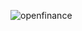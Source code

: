 ![openfinance](https://user-images.githubusercontent.com/66042/199309035-5e547f36-bfa2-4816-9c86-07a5197a16cd.jpg)
